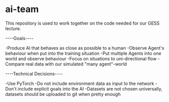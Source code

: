 # ai-team

This repository is used to work together on the code needed for our GESS lecture.


----Goals----

-Produce AI that behaves as close as possible to a human
-Observe Agent's behaviour when put into the training situation
-Put multiple Agents into one world and observe behaviour
-Focus on situations to uni-directional flow
-Compare real data with our simulated "many agent"-world


----Technical Decisions----

-Use PyTorch
-Do not include environment data as input to the network
-Don't include explicit goals into the AI 
-Datasets are not chosen universally, datasets should be uploaded to git when pretty enough
